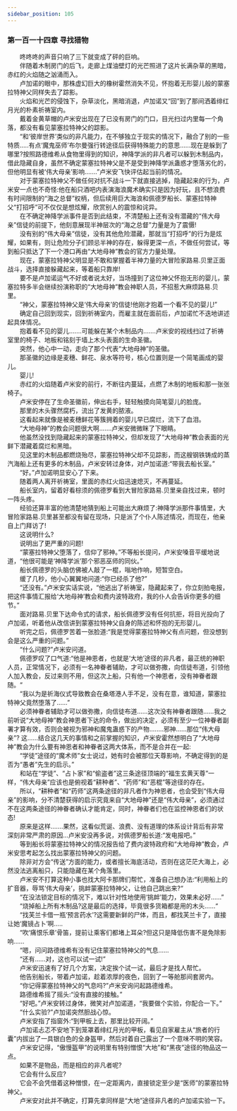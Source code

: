```yaml
---
sidebar_position: 105
---
```

### 第一百一十四章 寻找猎物  


　　咚咚咚的声音只响了三下就变成了砰的巨响。  
　　伴随着木制房门的后飞，走廊上煤油壁灯的光芒照进了这片长满杂草的黑暗，赤红的火焰随之汹涌而入。  
　　卢加诺的眼中，那株虚幻巨大的橡树霍然消失不见，怀抱着无形婴儿般的蒙塞拉特神父同样失去了踪影。  
　　火焰和光芒的侵蚀下，杂草淡化，黑暗消退，卢加诺又“回”到了那间洒着绯红月光的朴素祈祷室内。  
　　戴着金黄草帽的卢米安出现在了已没有房门的门口，目光扫过内里每一个角落，都没有看见蒙塞拉特神父的踪影。  
　　“和‘彼岸世界’类似的非凡能力，在不够独立于现实的情况下，融合了别的一些特质.....有点‘魔鬼巫师’布尔曼强行转途径后获得特殊能力的意思…...现在是躲到了哪里?按照路德维希从食物里得到的知识，神降学派的非凡者可以躲到木制品内，借此隐藏自身，虽然不确定蒙塞拉特神父是不是受到神降学派蛊惑才堕落劣化的，但他明显有被‘伟大母亲’影响.……”卢米安飞快评估起当前的情况。  
　　对于蒙塞拉特神父不做任何对抗不战斗一下就直接逃掉，隐藏起来的行为，卢米安一点也不奇怪:他在船只酒吧内表演海浪魔术确实只是因为好玩，且不想浪费有时间限制的“海之总督”权柄，但后续用巨大海浪和佩德罗船长、蒙塞拉特神父“打招呼”可不仅仅是想炫耀，欣赏别人的震惊和诧异。  
　　在不确定神降学派事件是否到此结束，不清楚船上还有没有潜藏的“伟大母亲”信徒的前提下，他刻意展现半神层次的“海之总督”力量是为了震慑!  
　　没有别的“伟大母亲”信徒，没有其他危险潜藏，那就当“打招呼”的行为是炫耀，如果有，则让危险分子们顾忌半神的存在，躲得更深一点，不做任何尝试，等到船只抵达了下一个港口再由“大地母神”教会的官方力量处理。  
　　现在，蒙塞拉特神父明显是不敢和掌握着半神力量的大冒险家路易.贝里正面战斗，选择直接躲藏起来，等着船只靠岸!  
　　要不是卢加诺运气不好或者说太好，当场撞到了这位神父怀抱无形的婴儿，蒙塞拉特多半会继续扮演称职的“大地母神”教会神职人员，不招惹大麻烦路易.贝里。  
　　“神父，蒙塞拉特神父是‘伟大母亲’的信徒!他刚才抱着一个看不见的婴儿!”  
　　确定自己回到现实，回到祈祷室内，而雇主就在面前后，卢加诺忙不迭地讲述起具体情况。  
　　抱着看不见的婴儿.……可能躲在某个木制品内…….卢米安的视线扫过了祈祷室里的椅子、地板和铭刻于墙上木头表面的生命圣徽。  
　　突然，他心中一动，走向了那个代表“大地母神”的圣徽。  
　　那圣徽的边缘是麦穗、鲜花、泉水等符号，核心位置则是一个简笔画成的婴儿。  
　　婴儿!  
　　赤红的火焰随着卢米安的前行，不断往内蔓延，点燃了木制的地板和那一张张椅子。  
　　卢米安停在了生命圣徽前，伸出右手，轻轻触摸向简笔婴儿的脸庞。  
　　那里的木头骤然腐朽，流出了发黄的脓液。  
　　这看起来就像是被麦穗鲜花等簇拥着的婴儿早已腐烂，流下了血泪。  
　　“大地母神”的教会问题很大啊…….卢米安微微眯了下眼睛。  
　　他虽然没找到隐藏起来的蒙塞拉特神父，但却发现了“大地母神”教会表面的光鲜下潜藏着腐烂和黑暗。  
　　见这里的木制品都燃烧殆尽，蒙塞拉特神父却不见踪影，而这艘钢铁铸成的蒸汽海船上还有更多的木制品，卢米安转过身体，对卢加诺道:“带我去船长室。”  
　　“好。”卢加诺明显安心了下来。  
　　随着两人离开祈祷室，里面的赤红火焰迅速熄灭，不再蔓延。  
　　船长室内，留着好看棕须的佩德罗看到大冒险家路易.贝里亲自找过来，顿时一阵头疼。  
　　经验还算丰富的他清楚地猜到船上可能出大麻烦了:神降学派那件事情里，大冒险家路易.贝里甚至都没有留在现场，只是派了个仆人陈述情况，而现在，他亲自上门拜访了!  
　　这说明什么?  
　　说明出了更严重的问题!  
　　“蒙塞拉特神父堕落了，信仰了邪神。”不等船长提问，卢米安嗓音平缓地说道，“他很可能是‘神降学派’那个邪恶巫师的同伙。”  
　　船长佩德罗的头脑仿佛被人敲了一棍，嗡地作响，短暂空白。  
　　缓了几秒，他小心翼翼地问道:“你已经杀了他?”  
　　“还没有。”卢米安实话实说，“他逃出了祈祷室，隐藏起来了，你立刻拍电报，把这件事情汇报给‘大地母神’教会和费内波特政府，我的仆人会告诉你更多的细节。”  
　　面对路易.贝里下达命令式的请求，船长佩德罗没有任何抗拒，将目光投向了卢加诺，听着他从改信讲到蒙塞拉特神父自身的陈述和怀抱的无形婴儿。  
　　听完之后，佩德罗苦着一张脸道:“我是觉得蒙塞拉特神父有点问题，但没想到会是这么严重的问题。”  
　　“什么问题?”卢米安问道。  
　　佩德罗叹了口气道:“他是神恩者，也就是‘大地’途径的非凡者，最正统的神职人员，正常情况下，必须有一名神眷者辅助，才可以做弥撒，向信徒布道，引领他人加入教会，反过来则不用，但这次上船，只有他一个神恩者，没有神眷者跟随。“  
　　“我以为是祈海仪式导致教会在桑塔港人手不足，没有在意，谁知道，蒙塞拉特神父竟然堕落了……”  
　　必须神眷者辅助才可以做弥撒，向信徒布道……这次没有神眷者跟随......我之前听说“大地母神”教会神恩者下达的命令，做出的决定，必须有至少一位神眷者副署才算有效，否则会被视为邪神和魔鬼蛊惑下的产物.…....邪神......那位“伟大母亲”? 这……结合这几天的事情和之前掌握的知识，卢米安霍然想明白了“大地母神”教会为什么要有神恩者和神眷者这两大体系，而不是合并在一起:  
　　“学徒”途径的“魔术师”女士说过，她有时会被那位天尊影响，不确定得到的是否为“愚者”先生的启示。”  
　　和站在“学徒”、“占卜家”和“偷盗者”这三条途径顶端的“福生玄黄天尊”一样，“伟大母亲”应该也是俯视着“耕种者”、“药师”和“恶棍”等途径的存在。  
　　所以，“耕种者”和“药师”这两条途径的非凡者作为神恩者，也会受到“伟大母亲”的影响，分不清楚获得的启示究竟来自“大地母神”还是“伟大母亲”，必须通过不在这两条途径的神眷者确认才能肯定，同时，神眷者们也在监控神恩者们的状态!  
　　原来是这样…….果然，这看似荒诞、浪费、没有道理的体系设计背后有非常深刻非常严肃的原因…卢米安没再多说，对佩德罗船长道:“发电报吧。”  
　　等到船长将蒙塞拉特神父的情况报告给了费内波特政府和“大地母神”教会，卢米安思考起怎么找出蒙塞拉特神父的问题。  
　　除非对方会“传送”方面的能力，或者擅长海底活动，否则在这茫茫大海上，必然没法逃离船只，只能隐藏在某个角落里。  
　　卢米安不打算这种小事也找大阿卡那牌们帮忙，准备自己想办法:“利用船上的扩音器，辱骂‘伟大母亲’，挑衅蒙塞拉特神父，让他自己跳出来?“  
　　“在没法锁定目标的情况下，难以针对性地使用‘挑衅’能力，效果未必好……”  
　　“烧掉船上所有木制品?这是最后的选择，毕竟很多货箱都是用的木头……“  
　　“找芙兰卡借一瓶‘预言药水’?这需要新鲜的尸体，而且，都找芙兰卡了，直接让她‘魔镜占卜’啊.....  
　　“吹‘痛恨乐章’骨笛，提前让乘客们都堵上耳朵?但这只是降低伤害不是免除影响......  
　　“嗯，问问路德维希有没有记住蒙塞拉特神父的气息......  
　　“还有……对，这也可以试一试!”  
　　卢米安迅速有了好几个方案，决定挨个试一试，最后才是找人帮忙。  
　　他告别船长，带着卢加诺，趁着浓厚的夜色，回到了一等舱那间套房内。  
　　“你记得蒙塞拉特神父的气息吗?”卢米安询问起路德维希。  
　　路德维希摇了摇头:“没有直接的接触。”  
　　“好吧。”卢米安转过身体，微笑对卢加诺道，“我要做个实验，你配合一下。”  
　　“什么实验?”卢加诺突然胆战心惊。  
　　卢米安指了指窗外:“到甲板上去，那里比较开阔。”  
　　卢加诺忐忑不安地下到笼罩着绯红月光的甲板，看见自家雇主从“旅者的行囊”内拔出了一具银白色的全身盔甲，然后对着自己露出了一个意味不明的笑容。  
　　卢米安记得，“傲慢盔甲”的说明里有特别憎恨“大地”和“黑夜”途径的物品这一点。  
　　如果不是物品，而是相应的非凡者呢?  
　　它会有什么反应?  
　　它会不会凭借着这种憎恨，在一定距离内，直接锁定至少是“医师”的蒙塞拉特神父。  
　　卢米安对此并不确定，打算先拿同样是“大地”途径非凡者的卢加诺实验一下。  
